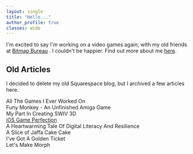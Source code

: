 ```yaml
---
layout: single
title: "Hello..."
author_profile: true
classes: wide
---
```


I'm excited to say I'm working on a video games again, with my old friends at [Bitmap Bureau](https://bitmapbureau.com) . I couldn't be happier. Find out more about me [here](/about/).

## Old Articles

I decided to delete my old Squarespace blog, but I archived a few articles here.

All The Games I Ever Worked On  
Funy Monkey - An Unfinished Amiga Game  
My Part In Creating SWIV 3D  
[iOS Game Perfection](/_pages/2019-05-11-iOS-Game-Perfection.html)  
A Heartwarming Tale Of Digital Literacy And Resilience  
A Slice of Jaffa Cake Cake  
I've Got A Golden Ticket  
Let's Make Morph


